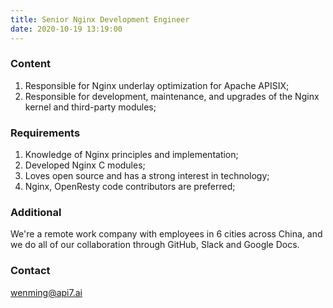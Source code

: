 ```yaml
---
title: Senior Nginx Development Engineer
date: 2020-10-19 13:19:00
---
```


### Content

1. Responsible for Nginx underlay optimization for Apache APISIX;
2. Responsible for development, maintenance, and upgrades of the Nginx kernel and third-party modules;

### Requirements

1. Knowledge of Nginx principles and implementation;
2. Developed Nginx C modules;
3. Loves open source and has a strong interest in technology;
4. Nginx, OpenResty code contributors are preferred;

### Additional
We're a remote work company with employees in 6 cities across China, and we do all of our collaboration through GitHub, Slack and Google Docs.

### Contact

[wenming@api7.ai](mailto:wenming@api7.ai)
